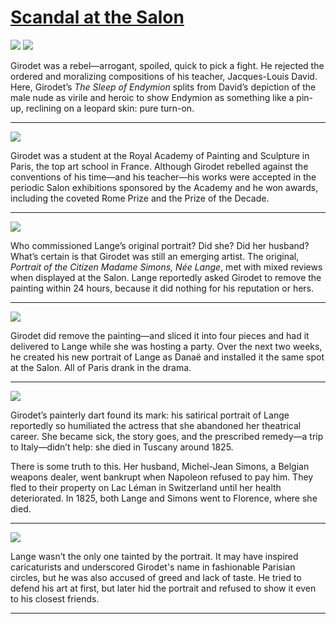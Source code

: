 # [Scandal at the Salon](http://artsmia.github.io/griot/#/stories/1146)

![](http://cdn.dx.artsmia.org/thumbs/tn_2014_TDX_MIAArtStories_283.jpg)
![](http://cdn.dx.artsmia.org/thumbs/tn_2014_TDX_MIAArtStories_275.jpg)

Girodet was a rebel—arrogant, spoiled, quick to pick a fight. He rejected the ordered and moralizing compositions of his teacher, Jacques-Louis David. Here, Girodet’s *The Sleep of Endymion* splits from David’s depiction of the male nude as virile and heroic to show Endymion as something like a pin-up, reclining on a leopard skin: pure turn-on.

---

![](http://cdn.dx.artsmia.org/thumbs/tn_2014_TDX_MIAArtStories_294.jpg)

Girodet was a student at the Royal Academy of Painting and Sculpture in Paris, the top art school in France. Although Girodet rebelled against the conventions of his time—and his teacher—his works were accepted in the periodic Salon exhibitions sponsored by the Academy and he won awards, including the coveted Rome Prize and the Prize of the Decade. 

---

![](http://cdn.dx.artsmia.org/thumbs/tn_2014_TDX_MIAArtStories_421.jpg)

Who commissioned Lange’s original portrait? Did she? Did her husband? What’s certain is that Girodet was still an emerging artist. The original, *Portrait of the Citizen Madame Simons, Née Lange*, met with mixed reviews when displayed at the Salon. Lange reportedly asked Girodet to remove the painting within 24 hours, because it did nothing for his reputation or hers. 

---

![](http://cdn.dx.artsmia.org/thumbs/tn_2014_TDX_MIAArtStories_422.jpg)

Girodet did remove the painting—and sliced it into four pieces and had it delivered to Lange while she was hosting a party. Over the next two weeks, he created his new portrait of Lange as Danaë and installed it the same spot at the Salon. All of Paris drank in the drama.

---

![](http://cdn.dx.artsmia.org/thumbs/tn_mia_47846a.jpg)

Girodet’s painterly dart found its mark: his satirical portrait of Lange reportedly so humiliated the actress that she abandoned her theatrical career. She became sick, the story goes, and the prescribed remedy—a trip to Italy—didn’t help: she died in Tuscany around 1825. 

There is some truth to this. Her husband, Michel-Jean Simons, a Belgian weapons dealer, went bankrupt when Napoleon refused to pay him. They fled to their property on Lac Léman in Switzerland until her health deteriorated. In 1825, both Lange and Simons went to Florence, where she died.

---

![](http://cdn.dx.artsmia.org/thumbs/tn_2014_TDX_MIAArtStories_277.jpg)

Lange wasn’t the only one tainted by the portrait. It may have inspired caricaturists and underscored Girodet's name in fashionable Parisian circles, but he was also accused of greed and lack of taste. He tried to defend his art at first, but later hid the portrait and refused to show it even to his closest friends.

---
